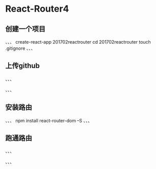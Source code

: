 # React-Router4

## 创建一个项目
、、、
create-react-app 201702reactrouter
cd 201702reactrouter
touch .gitignore
、、、

## 上传github
、、、

、、、

## 安装路由
、、、
npm install react-router-dom –S
、、、

## 跑通路由
、、、

、、、